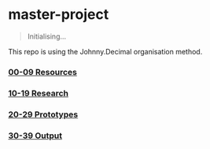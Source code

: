 # master-project

> Initialising...

This repo is using the Johnny.Decimal organisation method.


### [00-09 Resources](00-09%20Resources/README.md)

### [10-19 Research](10-19%20Research/README.md)

### [20-29 Prototypes](20-29%20Prototypes/README.md)

### [30-39 Output](30-39%20Output/README.md)

